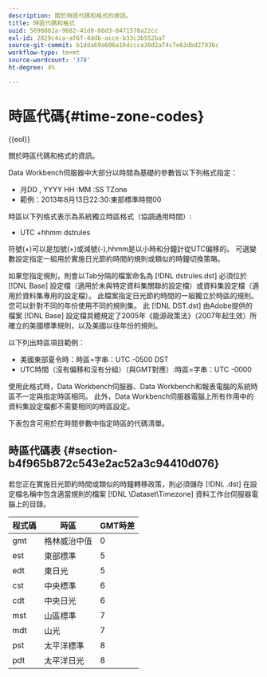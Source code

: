 ```yaml
---
description: 關於時區代碼和格式的資訊。
title: 時區代碼和格式
uuid: 5698882a-9682-41d8-88d3-8471578a22cc
exl-id: 2829c4ca-af6f-4ddb-acce-b33c3b552ba7
source-git-commit: b1dda69a606a16dccca30d2a74c7e63dbd27936c
workflow-type: tm+mt
source-wordcount: '378'
ht-degree: 4%

---
```


# 時區代碼{#time-zone-codes}

{{eol}}

關於時區代碼和格式的資訊。

Data Workbench伺服器中大部分以時間為基礎的參數皆以下列格式指定：

* 月DD , YYYY HH :MM :SS TZone
* 範例：2013年8月13日22:30:東部標準時間00

時區以下列格式表示為系統獨立時區格式（協調通用時間）:

* UTC +hhmm dstrules

符號(+)可以是加號(+)或減號(-),hhmm是以小時和分鐘計從UTC偏移的。 可選變數設定指定一組用於實施日光節約時間的規則或類似的時鐘切換策略。

如果您指定規則，則會以Tab分隔的檔案命名為 [!DNL dstrules.dst] 必須位於 [!DNL Base] 設定檔（適用於未與特定資料集關聯的設定檔）或資料集設定檔（適用於資料集專用的設定檔）。 此檔案指定日光節約時間的一組獨立於時區的規則。 您可以針對不同的年份使用不同的規則集。 此 [!DNL DST.dst] 由Adobe提供的檔案 [!DNL Base] 設定檔具體規定了2005年《能源政策法》（2007年起生效）所確立的美國標準規則，以及美國以往年份的規則。

以下列出時區項目範例：

* 美國東部夏令時：時區=字串：UTC -0500 DST
* UTC時間（沒有偏移和沒有分組）（與GMT對應）:時區=字串：UTC -0000

使用此格式時，Data Workbench伺服器、Data Workbench和報表電腦的系統時區不一定與指定時區相同。 此外，Data Workbench伺服器電腦上所有作用中的資料集設定檔都不需要相同的時區設定。

下表包含可用於在時間參數中指定時區的代碼清單。

## 時區代碼表 {#section-b4f965b872c543e2ac52a3c94410d076}

若您正在實施日光節約時間或類似的時鐘轉移政策，則必須儲存 [!DNL .dst] 在設定檔名稱中包含適當規則的檔案 [!DNL \Dataset\Timezone] 資料工作台伺服器電腦上的目錄。

| 程式碼 | 時區 | GMT時差 |
|---|---|---|
| gmt | 格林威治中值 | 0 |
| est | 東部標準 | 5 |
| edt | 東日光 | 5 |
| cst | 中央標準 | 6 |
| cdt | 中央日光 | 6 |
| mst | 山區標準 | 7 |
| mdt | 山光 | 7 |
| pst | 太平洋標準 | 8 |
| pdt | 太平洋日光 | 8 |
